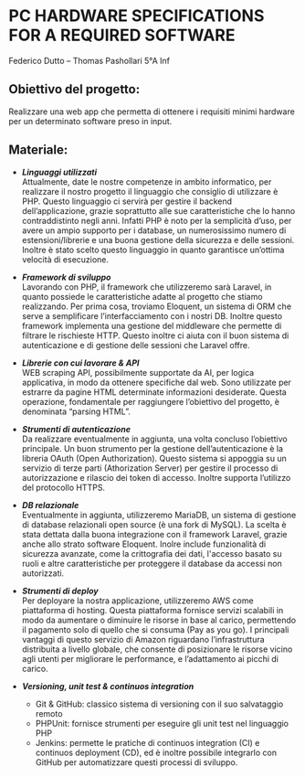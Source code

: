 # PC HARDWARE SPECIFICATIONS FOR A REQUIRED SOFTWARE

Federico Dutto – Thomas Pashollari 5°A Inf

## Obiettivo del progetto:
Realizzare una web app che permetta di ottenere i requisiti minimi hardware per un determinato
software preso in input.

## Materiale:

* ***Linguaggi utilizzati*** \
Attualmente, date le nostre competenze in ambito informatico, per realizzare il nostro progetto il
linguaggio che consiglio di utilizzare è PHP. Questo linguaggio ci servirà per gestire il backend
dell’applicazione, grazie soprattutto alle sue caratteristiche che lo hanno contraddistinto negli anni.
Infatti PHP è noto per la semplicità d’uso, per avere un ampio supporto per i database, un
numerosissimo numero di estensioni/librerie e una buona gestione della sicurezza e delle sessioni.
Inoltre è stato scelto questo linguaggio in quanto garantisce un’ottima velocità di esecuzione.

* ***Framework di sviluppo*** \
Lavorando con PHP, il framework che utilizzeremo sarà Laravel, in quanto possiede le
caratteristiche adatte al progetto che stiamo realizzando.
Per prima cosa, troviamo Eloquent, un sistema di ORM che serve a semplificare l’interfacciamento
con i nostri DB. Inoltre questo framework implementa una gestione del middleware che permette di
filtrare le rischieste HTTP. Questo inoltre ci aiuta con il buon sistema di autenticazione e di gestione
delle sessioni che Laravel offre.

* ***Librerie con cui lavorare & API*** \
WEB scraping API, possibilmente supportate da AI, per logica applicativa, in modo da ottenere
specifiche dal web. Sono utilizzate per estrarre da pagine HTML determinate informazioni
desiderate. Questa operazione, fondamentale per raggiungere l’obiettivo del progetto, è denominata
“parsing HTML”.

* ***Strumenti di autenticazione*** \
Da realizzare eventualmente in aggiunta, una volta concluso l’obiettivo principale.
Un buon strumento per la gestione dell’autenticazione è la libreria OAuth (Open Authorization).
Questo sistema si appoggia su un servizio di terze parti (Athorization Server) per gestire il processo
di autorizzazione e rilascio dei token di accesso. Inoltre supporta l’utilizzo del protocollo HTTPS.

* ***DB relazionale*** \
Eventualmente in aggiunta, utilizzeremo MariaDB, un sistema di gestione di database relazionali open source (è una
fork di MySQL).
La scelta è stata dettata dalla buona integrazione con il framework Laravel, grazie anche allo strato
software Eloquent. Inolre include funzionalità di sicurezza avanzate, come la crittografia dei dati,
l'accesso basato su ruoli e altre caratteristiche per proteggere il database da accessi non autorizzati.

* ***Strumenti di deploy*** \
Per deployare la nostra applicazione, utilizzeremo AWS come piattaforma di hosting. Questa
piattaforma fornisce servizi scalabili in modo da aumentare o diminuire le risorse in base al carico,
permettendo il pagamento solo di quello che si consuma (Pay as you go).
I principali vantaggi di questo servizio di Amazon riguardano l’infrastruttura distribuita a livello
globale, che consente di posizionare le risorse vicino agli utenti per migliorare le performance, e
l’adattamento ai picchi di carico.

* ***Versioning, unit test & continuos integration*** 
  * Git & GitHub: classico sistema di versioning con il suo salvataggio remoto 
  * PHPUnit: fornisce strumenti per eseguire gli unit test nel linguaggio PHP 
  * Jenkins: permette le pratiche di continuos integration (CI) e continuos deployment (CD), ed
è inoltre possibile integrarlo con GitHub per automatizzare questi processi di sviluppo.
